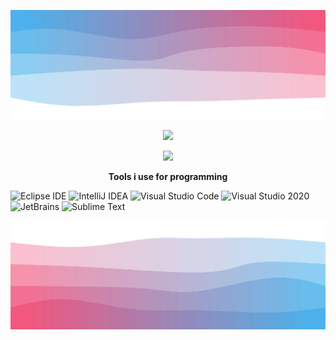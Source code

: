 ![Header](./header.svg)

<p align = "center"><img src = "https://github-widgetbox.vercel.app/api/profile?username=notpoiu&data=followers,repositories,stars,commits"></p>
<p align = "center"><img src = "https://github-widgetbox.vercel.app/api/skills?names=java,python,html,css,javascript,json,c#&includeNames=true"></p>

<p align = "center"> <b>Tools i use for programming</b></p>

![Eclipse IDE](https://img.shields.io/badge/EclipseIDE-000000.svg?style=for-the-badge&logo=Eclipse-IDE&logoColor=white)
![IntelliJ IDEA](https://img.shields.io/badge/IntelliJIDEA-000000.svg?style=for-the-badge&logo=intellij-idea&logoColor=white)
![Visual Studio Code](https://img.shields.io/badge/VisualStudioCode-000000.svg?style=for-the-badge&logo=Visual-Studio-Code&logoColor=white)
![Visual Studio 2020](https://img.shields.io/badge/VisualStudio2020-000000.svg?style=for-the-badge&logo=Visual-Studio-Code&logoColor=white)
![JetBrains](https://img.shields.io/badge/JetBrains-000000.svg?style=for-the-badge&logo=JetBrains&logoColor=white)
![Sublime Text](https://img.shields.io/badge/Sublime-Text-000000.svg?style=for-the-badge&logo=SublimeText&logoColor=white)

![Footer](./footer.svg)
